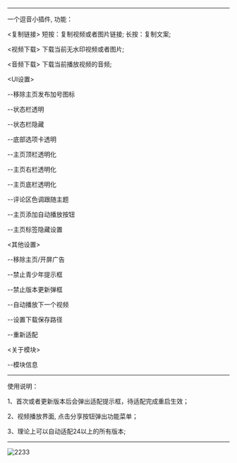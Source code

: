 ******************************************************
一个逗音小插件, 功能：

<复制链接> 短按：复制视频或者图片链接; 长按：复制文案;

<视频下载> 下载当前无水印视频或者图片;

<音频下载> 下载当前播放视频的音频;

<UI设置> 

  --移除主页发布加号图标
  
  --状态栏透明
  
  --状态栏隐藏
  
  --底部选项卡透明
  
  --主页顶栏透明化
  
  --主页右栏透明化
  
  --主页底栏透明化

  --评论区色调跟随主题
  
  --主页添加自动播放按钮
  
  --主页标签隐藏设置

<其他设置> 
  
  --移除主页/开屏广告
  
  --禁止青少年提示框
  
  --禁止版本更新弹框
  
  --自动播放下一个视频
  
  --设置下载保存路径

  --重新适配
  
<关于模块> 
  
  --模块信息

******************************************************
使用说明：

1、首次或者更新版本后会弹出适配提示框，待适配完成重启生效；

2、视频播放界面, 点击分享按钮弹出功能菜单；

3、理论上可以自动适配24以上的所有版本;
******************************************************

![2233](https://user-images.githubusercontent.com/1235777/229345158-549bf6fe-e2d5-42ae-8c24-127f50631309.png)





